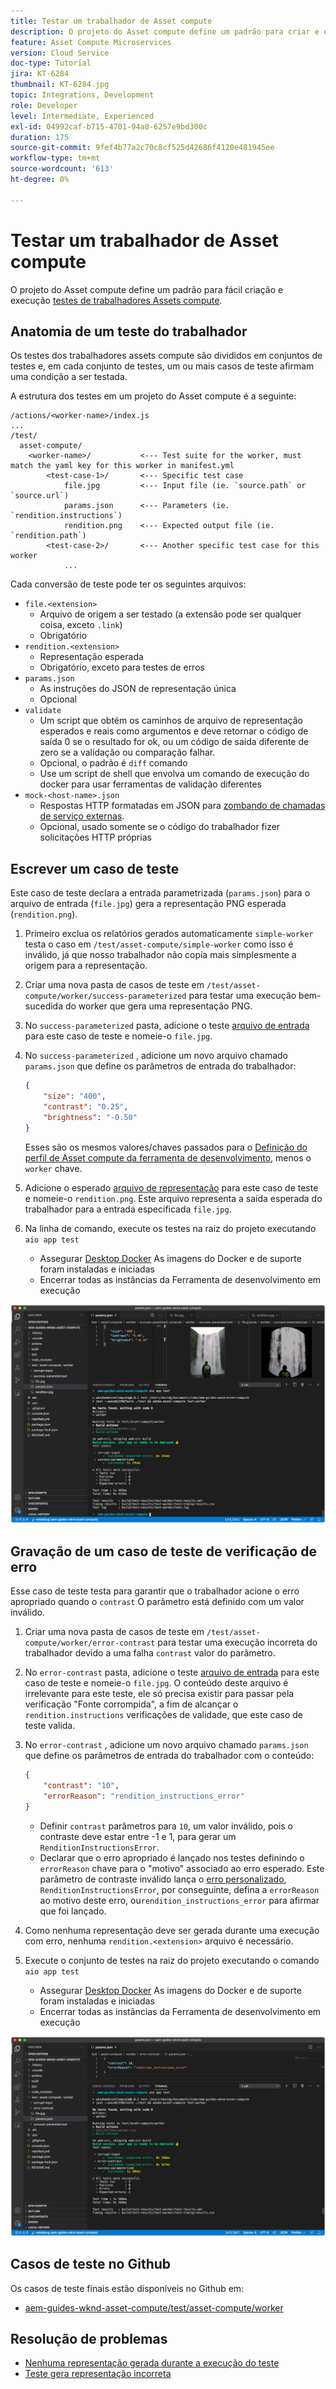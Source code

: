 ```yaml
---
title: Testar um trabalhador de Asset compute
description: O projeto do Asset compute define um padrão para criar e executar facilmente testes de trabalhadores do Asset compute.
feature: Asset Compute Microservices
version: Cloud Service
doc-type: Tutorial
jira: KT-6284
thumbnail: KT-6284.jpg
topic: Integrations, Development
role: Developer
level: Intermediate, Experienced
exl-id: 04992caf-b715-4701-94a8-6257e9bd300c
duration: 175
source-git-commit: 9fef4b77a2c70c8cf525d42686f4120e481945ee
workflow-type: tm+mt
source-wordcount: '613'
ht-degree: 0%

---
```


# Testar um trabalhador de Asset compute

O projeto do Asset compute define um padrão para fácil criação e execução [testes de trabalhadores Assets compute](https://experienceleague.adobe.com/docs/asset-compute/using/extend/test-custom-application.html).

## Anatomia de um teste do trabalhador

Os testes dos trabalhadores assets compute são divididos em conjuntos de testes e, em cada conjunto de testes, um ou mais casos de teste afirmam uma condição a ser testada.

A estrutura dos testes em um projeto do Asset compute é a seguinte:

```
/actions/<worker-name>/index.js
...
/test/
  asset-compute/
    <worker-name>/           <--- Test suite for the worker, must match the yaml key for this worker in manifest.yml
        <test-case-1>/       <--- Specific test case 
            file.jpg         <--- Input file (ie. `source.path` or `source.url`)
            params.json      <--- Parameters (ie. `rendition.instructions`)
            rendition.png    <--- Expected output file (ie. `rendition.path`)
        <test-case-2>/       <--- Another specific test case for this worker
            ...
```

Cada conversão de teste pode ter os seguintes arquivos:

+ `file.<extension>`
   + Arquivo de origem a ser testado (a extensão pode ser qualquer coisa, exceto `.link`)
   + Obrigatório
+ `rendition.<extension>`
   + Representação esperada
   + Obrigatório, exceto para testes de erros
+ `params.json`
   + As instruções do JSON de representação única
   + Opcional
+ `validate`
   + Um script que obtém os caminhos de arquivo de representação esperados e reais como argumentos e deve retornar o código de saída 0 se o resultado for ok, ou um código de saída diferente de zero se a validação ou comparação falhar.
   + Opcional, o padrão é `diff` comando
   + Use um script de shell que envolva um comando de execução do docker para usar ferramentas de validação diferentes
+ `mock-<host-name>.json`
   + Respostas HTTP formatadas em JSON para [zombando de chamadas de serviço externas](https://www.mock-server.com/mock_server/creating_expectations.html).
   + Opcional, usado somente se o código do trabalhador fizer solicitações HTTP próprias

## Escrever um caso de teste

Este caso de teste declara a entrada parametrizada (`params.json`) para o arquivo de entrada (`file.jpg`) gera a representação PNG esperada (`rendition.png`).

1. Primeiro exclua os relatórios gerados automaticamente `simple-worker` testa o caso em `/test/asset-compute/simple-worker` como isso é inválido, já que nosso trabalhador não copia mais simplesmente a origem para a representação.
1. Criar uma nova pasta de casos de teste em `/test/asset-compute/worker/success-parameterized` para testar uma execução bem-sucedida do worker que gera uma representação PNG.
1. No `success-parameterized` pasta, adicione o teste [arquivo de entrada](./assets/test/success-parameterized/file.jpg) para este caso de teste e nomeie-o `file.jpg`.
1. No `success-parameterized` , adicione um novo arquivo chamado `params.json` que define os parâmetros de entrada do trabalhador:

   ```json
   { 
       "size": "400",
       "contrast": "0.25",
       "brightness": "-0.50"
   }
   ```

   Esses são os mesmos valores/chaves passados para o [Definição do perfil de Asset compute da ferramenta de desenvolvimento](../develop/development-tool.md), menos o `worker` chave.

1. Adicione o esperado [arquivo de representação](./assets/test/success-parameterized/rendition.png) para este caso de teste e nomeie-o `rendition.png`. Este arquivo representa a saída esperada do trabalhador para a entrada especificada `file.jpg`.
1. Na linha de comando, execute os testes na raiz do projeto executando `aio app test`
   + Assegurar [Desktop Docker](../set-up/development-environment.md#docker) As imagens do Docker e de suporte foram instaladas e iniciadas
   + Encerrar todas as instâncias da Ferramenta de desenvolvimento em execução

![Teste - Sucesso ](./assets/test/success-parameterized/result.png)

## Gravação de um caso de teste de verificação de erro

Esse caso de teste testa para garantir que o trabalhador acione o erro apropriado quando o `contrast` O parâmetro está definido com um valor inválido.

1. Criar uma nova pasta de casos de teste em `/test/asset-compute/worker/error-contrast` para testar uma execução incorreta do trabalhador devido a uma falha `contrast` valor do parâmetro.
1. No `error-contrast` pasta, adicione o teste [arquivo de entrada](./assets/test/error-contrast/file.jpg) para este caso de teste e nomeie-o `file.jpg`. O conteúdo deste arquivo é irrelevante para este teste, ele só precisa existir para passar pela verificação &quot;Fonte corrompida&quot;, a fim de alcançar o `rendition.instructions` verificações de validade, que este caso de teste valida.
1. No `error-contrast` , adicione um novo arquivo chamado `params.json` que define os parâmetros de entrada do trabalhador com o conteúdo:

   ```json
   {
       "contrast": "10",
       "errorReason": "rendition_instructions_error"
   }
   ```

   + Definir `contrast` parâmetros para `10`, um valor inválido, pois o contraste deve estar entre -1 e 1, para gerar um `RenditionInstructionsError`.
   + Declarar que o erro apropriado é lançado nos testes definindo o `errorReason` chave para o &quot;motivo&quot; associado ao erro esperado. Este parâmetro de contraste inválido lança o [erro personalizado](../develop/worker.md#errors), `RenditionInstructionsError`, por conseguinte, defina a `errorReason` ao motivo deste erro, ou`rendition_instructions_error` para afirmar que foi lançado.

1. Como nenhuma representação deve ser gerada durante uma execução com erro, nenhuma `rendition.<extension>` arquivo é necessário.
1. Execute o conjunto de testes na raiz do projeto executando o comando `aio app test`
   + Assegurar [Desktop Docker](../set-up/development-environment.md#docker) As imagens do Docker e de suporte foram instaladas e iniciadas
   + Encerrar todas as instâncias da Ferramenta de desenvolvimento em execução

![Teste - Contraste do erro](./assets/test/error-contrast/result.png)

## Casos de teste no Github

Os casos de teste finais estão disponíveis no Github em:

+ [aem-guides-wknd-asset-compute/test/asset-compute/worker](https://github.com/adobe/aem-guides-wknd-asset-compute/tree/master/test/asset-compute/worker)

## Resolução de problemas

+ [Nenhuma representação gerada durante a execução do teste](../troubleshooting.md#test-no-rendition-generated)
+ [Teste gera representação incorreta](../troubleshooting.md#tests-generates-incorrect-rendition)
